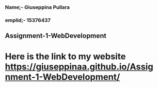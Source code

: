 ### Name;- Giuseppina Pullara
### emplid;- 15376437
## Assignment-1-WebDevelopment
# Here is the link to my website https://giuseppinaa.github.io/Assignment-1-WebDevelopment/
